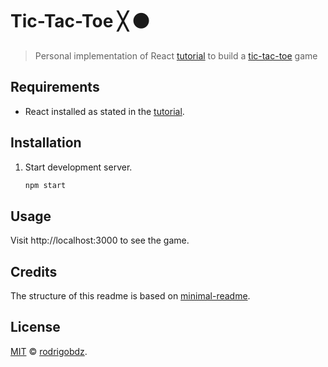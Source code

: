 # Tic-Tac-Toe ╳ ⚫

> Personal implementation of React [tutorial](https://reactjs.org/tutorial/tutorial.html) to build a [tic-tac-toe](https://codepen.io/gaearon/pen/gWWZgR) game

## Requirements

- React installed as stated in the [tutorial](https://reactjs.org/tutorial/tutorial.html#setup-option-2-local-development-environment).

## Installation

1. Start development server.

    ```js
    npm start
    ```

## Usage

Visit http://localhost:3000 to see the game.

## Credits

The structure of this readme is based on [minimal-readme](https://github.com/rodrigobdz/minimal-readme).

## License

[MIT](LICENSE) © [rodrigobdz](https://rodrigobdz.github.io/).